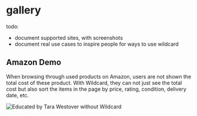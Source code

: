 #  gallery

todo:

* document supported sites, with screenshots
* document real use cases to inspire people for ways to use wildcard

## Amazon Demo
When browsing through used products on Amazon, users are not shown the total cost of these product. With Wildcard, they can not just see the total cost but also sort the items in the page by price, rating, condition, delivery date, etc.

![Educated by Tara Westover without Wildcard](https://github.com/geoffreylitt/wildcard/blob/master/docs/photos/amazon/wildcard_closed.png) 


